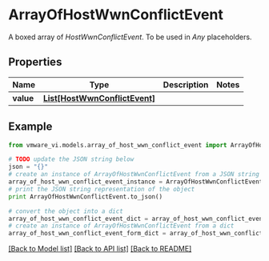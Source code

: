 # ArrayOfHostWwnConflictEvent

A boxed array of *HostWwnConflictEvent*. To be used in *Any* placeholders. 

## Properties
Name | Type | Description | Notes
------------ | ------------- | ------------- | -------------
**value** | [**List[HostWwnConflictEvent]**](HostWwnConflictEvent.md) |  | 

## Example

```python
from vmware_vi.models.array_of_host_wwn_conflict_event import ArrayOfHostWwnConflictEvent

# TODO update the JSON string below
json = "{}"
# create an instance of ArrayOfHostWwnConflictEvent from a JSON string
array_of_host_wwn_conflict_event_instance = ArrayOfHostWwnConflictEvent.from_json(json)
# print the JSON string representation of the object
print ArrayOfHostWwnConflictEvent.to_json()

# convert the object into a dict
array_of_host_wwn_conflict_event_dict = array_of_host_wwn_conflict_event_instance.to_dict()
# create an instance of ArrayOfHostWwnConflictEvent from a dict
array_of_host_wwn_conflict_event_form_dict = array_of_host_wwn_conflict_event.from_dict(array_of_host_wwn_conflict_event_dict)
```
[[Back to Model list]](../README.md#documentation-for-models) [[Back to API list]](../README.md#documentation-for-api-endpoints) [[Back to README]](../README.md)


